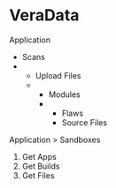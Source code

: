 # VeraData

Application 
- Scans
- - Upload Files 
  -  - Modules
     -  - Flaws
        - Source Files

Application > Sandboxes

1. Get Apps
2. Get Builds
3. Get Files